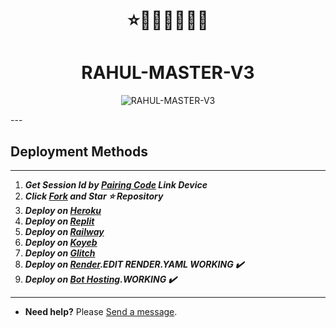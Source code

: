 <h1 align="center"> ⭐🚀🚀🚀🌈🌈🌈 </h1> 

<h1 align="center"> RAHUL-MASTER-V3 </h1> 

<p align="center">
  <img alt="RAHUL-MASTER-V3" src="https://api.tioo.eu.org/file/24Mz9c3fxSHl.jpeg">
</p>
---
  
## Deployment Methods
---
1.  ***Get Session Id by [Pairing Code](https://efeurhobo-empire-x-home.vercel.app/) Link Device***
2.  ***Click [Fork](https://github.com/efeurhobo/RAHUL-MASTER-V3/fork) and Star ⭐ Repository***
3.  ***Deploy on [Heroku](https://efeurhobo-empire-x.vercel.app/)***
4.  ***Deploy on [Replit]()***
5.  ***Deploy on [Railway]()***
6.  ***Deploy on [Koyeb](https://app.koyeb.com/deploy?name=RAHUL-MASTER-V3&repository=efeurhobo%2FRAHUL-MASTER-V3&branch=main&instance_type=free&env%5BBOT_NAME%5D=RAHUL-MASTER-V3&env%5BAUTO_REACT%5D=true&env%5BOWNER_REACT%5D=true&env%5BPREFIX%5D=.&env%5BMODE%5D=private&env%5BAUTO_READ_STATUS%5D=false&env%5BOWNER_NUMBER%5D=2348078582627&env%5BSESSION_ID%5D=Put+session+I%27d+here)***
7. ***Deploy on [Glitch]()***
8. ***Deploy on [Render](https://empire-x-efeurhobo.vercel.app/).EDIT RENDER.YAML WORKING ✔️***
9. ***Deploy on [Bot Hosting](https://bot-hosting.net/?aff=1148117314785529946).WORKING ✔️***
---
- **Need help?** Please [Send a message](https://rahul-contact-form.vercel.app/).
